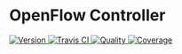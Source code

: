 # OpenFlow Controller

[![Version  ](https://img.shields.io/gem/v/openflow-controller.svg)                      ](https://rubygems.org/gems/openflow-controller)
[![Travis CI](https://img.shields.io/travis/jejepage/openflow-controller/master.svg)     ](https://travis-ci.org/jejepage/openflow-controller)
[![Quality  ](https://img.shields.io/codeclimate/github/jejepage/openflow-controller.svg) ](https://codeclimate.com/github/jejepage/openflow-controller)
[![Coverage ](https://img.shields.io/coveralls/jejepage/openflow-controller.svg)          ](https://coveralls.io/r/jejepage/openflow-controller)
